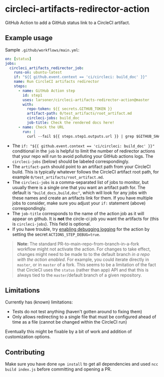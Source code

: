 # circleci-artifacts-redirector-action

GitHub Action to add a GitHub status link to a CircleCI artifact.

## Example usage

Sample `.github/workflows/main.yml`:

```YAML
on: [status]
jobs:
  circleci_artifacts_redirector_job:
    runs-on: ubuntu-latest
    if: "${{ github.event.context == 'ci/circleci: build_doc' }}"
    name: Run CircleCI artifacts redirector
    steps:
      - name: GitHub Action step
        id: step1
        uses: larsoner/circleci-artifacts-redirector-action@master
        with:
          repo-token: ${{ secrets.GITHUB_TOKEN }}
          artifact-path: 0/test_artifacts/root_artifact.md
          circleci-jobs: build_doc
          job-title: Check the rendered docs here!
      - name: Check the URL
        run: |
          curl --fail ${{ steps.step1.outputs.url }} | grep $GITHUB_SHA

```
- The `if: "${{ github.event.context == 'ci/circleci: build_doc' }}"`
  conditional in the `job` is helpful to limit the number of redirector
  actions that your repo will run to avoid polluting your GitHub actions
  logs. The `circleci-jobs` (below) should be labeled correspondingly.
- The `artifact-path` should point to an artifact path from your CircleCI
  build. This is typically whatever follows the CircleCI artifact root path,
  for example `0/test_artifacts/root_artifact.md`.
- The `circleci-jobs` is a comma-separated list of jobs to monitor, but usually
  there is a single one that you want an artifact path for.
  The default is `"build_docs,build,doc"`, which will look for any
  jobs with these names and create an artifacts link for them. If you have
  multiple jobs to consider, make sure you adjust your `if:` statement (above)
  correspondingly.
- The `job-title` corresponds to the name of the action job as it will appear
  on github. It is **not** the circle-ci job you want the artifacts for
  (this is `circleci-jobs`). This field is optional.
- If you have trouble, try [enabling debugging logging](https://docs.github.com/en/actions/monitoring-and-troubleshooting-workflows/enabling-debug-logging)
  for the action by setting the secret `ACTIONS_STEP_DEBUG=true`.

> **Note**: The standard PR-to-main-repo-from-branch-in-a-fork workflow might
> not activate the action. For changes to take effect, changes might need to be
> made to to the default branch *in a repo with the action enabled*. For
> example, you could iterate directly in `master`, or in `master` of a fork.
> This seems to be a limitation of the fact that CircleCI uses the `status`
> (rather than app) API and that this is always tied to the `master`/default
> branch of a given repository.

## Limitations

Currently has (known) limitations:

- Tests do not test anything (haven't gotten around to fixing them)
- Only allows redirecting to a single file that must be configured ahead of
  time as a file (cannot be changed within the CircleCI run)

Eventually this might be fixable by a bit of work and addition of
customization options.

## Contributing

Make sure you have done `npm install` to get all dependencies and used
`ncc build index.js` before committing and opening a PR.
